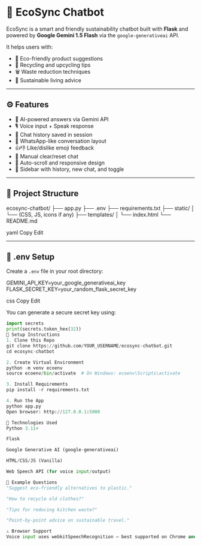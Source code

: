 # 🌿 EcoSync Chatbot

EcoSync is a smart and friendly sustainability chatbot built with **Flask** and powered by **Google Gemini 1.5 Flash** via the `google-generativeai` API.

It helps users with:
- 🌱 Eco-friendly product suggestions  
- 🔄 Recycling and upcycling tips  
- 🗑️ Waste reduction techniques  
- 🏡 Sustainable living advice  

---

## ⚙️ Features

- 🧠 AI-powered answers via Gemini API  
- 🎙️ Voice input + Speak response  
- 📜 Chat history saved in session  
- 💬 WhatsApp-like conversation layout  
- 👍👎 Like/dislike emoji feedback  
- 🔁 Manual clear/reset chat  
- 🎯 Auto-scroll and responsive design  
- 📁 Sidebar with history, new chat, and toggle  

---

## 📁 Project Structure

ecosync-chatbot/
├── app.py
├── .env
├── requirements.txt
├── static/
│ └── (CSS, JS, icons if any)
├── templates/
│ └── index.html
└── README.md

yaml
Copy
Edit

---

## 🔐 .env Setup

Create a `.env` file in your root directory:

GEMINI_API_KEY=your_google_generativeai_key
FLASK_SECRET_KEY=your_random_flask_secret_key

css
Copy
Edit

You can generate a secure secret key using:

```python
import secrets
print(secrets.token_hex(32))
🚀 Setup Instructions
1. Clone this Repo
git clone https://github.com/YOUR_USERNAME/ecosync-chatbot.git
cd ecosync-chatbot

2. Create Virtual Environment
python -m venv ecoenv
source ecoenv/bin/activate  # On Windows: ecoenv\Scripts\activate

3. Install Requirements
pip install -r requirements.txt

4. Run the App
python app.py
Open browser: http://127.0.0.1:5000

🧪 Technologies Used
Python 3.11+

Flask

Google Generative AI (google-generativeai)

HTML/CSS/JS (Vanilla)

Web Speech API (for voice input/output)

🧠 Example Questions
"Suggest eco-friendly alternatives to plastic."

"How to recycle old clothes?"

"Tips for reducing kitchen waste?"

"Point-by-point advice on sustainable travel."

⚠️ Browser Support
Voice input uses webkitSpeechRecognition — best supported on Chrome and some Android browsers.

